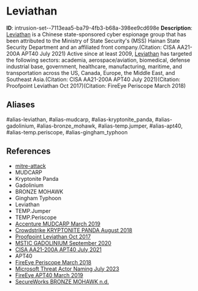 # Leviathan

**ID**: intrusion-set--7113eaa5-ba79-4fb3-b68a-398ee9cd698e
**Description**: [Leviathan](https://attack.mitre.org/groups/G0065) is a Chinese state-sponsored cyber espionage group that has been attributed to the Ministry of State Security's (MSS) Hainan State Security Department and an affiliated front company.(Citation: CISA AA21-200A APT40 July 2021) Active since at least 2009, [Leviathan](https://attack.mitre.org/groups/G0065) has targeted the following sectors: academia, aerospace/aviation, biomedical, defense industrial base, government, healthcare, manufacturing, maritime, and transportation across the US, Canada, Europe, the Middle East, and Southeast Asia.(Citation: CISA AA21-200A APT40 July 2021)(Citation: Proofpoint Leviathan Oct 2017)(Citation: FireEye Periscope March 2018)

## Aliases
#alias-leviathan, #alias-mudcarp, #alias-kryptonite_panda, #alias-gadolinium, #alias-bronze_mohawk, #alias-temp.jumper, #alias-apt40, #alias-temp.periscope, #alias-gingham_typhoon

## References
- [mitre-attack](https://attack.mitre.org/groups/G0065)
- MUDCARP
- Kryptonite Panda
- Gadolinium
- BRONZE MOHAWK
- Gingham Typhoon
- Leviathan
- TEMP.Jumper
- TEMP.Periscope
- [Accenture MUDCARP March 2019](https://www.accenture.com/us-en/blogs/cyber-defense/mudcarps-focus-on-submarine-technologies)
- [Crowdstrike KRYPTONITE PANDA August 2018](https://www.crowdstrike.com/blog/two-birds-one-stone-panda/)
- [Proofpoint Leviathan Oct 2017](https://www.proofpoint.com/us/threat-insight/post/leviathan-espionage-actor-spearphishes-maritime-and-defense-targets)
- [MSTIC GADOLINIUM September 2020](https://www.microsoft.com/security/blog/2020/09/24/gadolinium-detecting-empires-cloud/)
- [CISA AA21-200A APT40 July 2021](https://us-cert.cisa.gov/ncas/alerts/aa21-200a)
- APT40
- [FireEye Periscope March 2018](https://www.fireeye.com/blog/threat-research/2018/03/suspected-chinese-espionage-group-targeting-maritime-and-engineering-industries.html)
- [Microsoft Threat Actor Naming July 2023](https://learn.microsoft.com/en-us/microsoft-365/security/intelligence/microsoft-threat-actor-naming?view=o365-worldwide)
- [FireEye APT40 March 2019](https://www.fireeye.com/blog/threat-research/2019/03/apt40-examining-a-china-nexus-espionage-actor.html)
- [SecureWorks BRONZE MOHAWK n.d.](https://www.secureworks.com/research/threat-profiles/bronze-mohawk)
